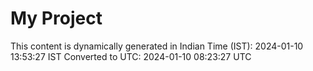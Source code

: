 # My Project

This content is dynamically generated in Indian Time (IST): 2024-01-10 13:53:27 IST
Converted to UTC: 2024-01-10 08:23:27 UTC
